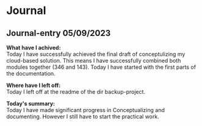 # Journal

## Journal-entry 05/09/2023

**What have I achived:**<br>
Today I have successfully achieved the final draft of conceptulizing my cloud-based solution. This means I have successfully combined both modules together (346 and 143). Today I have started with the first parts of the documentation.

**Where have I left off:**<br>
Today I left off at the readme of the dir backup-project.

**Today's summary:**<br>
Today I have made significant progress in Conceptualizing and documenting. However I still have to start the practical work.